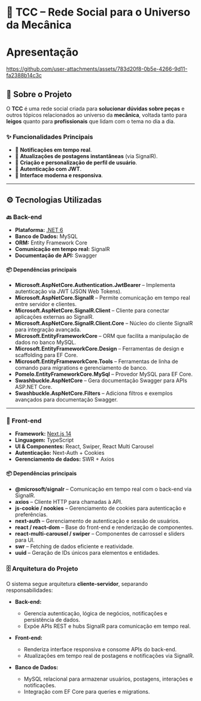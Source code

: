# 🔧 TCC – Rede Social para o Universo da Mecânica

# Apresentação

https://github.com/user-attachments/assets/783d20f8-0b5e-4266-9d11-fa2388b14c3c

## 📌 Sobre o Projeto
O **TCC** é uma rede social criada para **solucionar dúvidas sobre peças** e outros tópicos relacionados ao universo da **mecânica**, voltada tanto para **leigos** quanto para **profissionais** que lidam com o tema no dia a dia.  

### ✨ Funcionalidades Principais
- 🔔 **Notificações em tempo real**.  
- 📝 **Atualizações de postagens instantâneas** (via SignalR).  
- 👤 **Criação e personalização de perfil de usuário**.  
- 🔐 **Autenticação com JWT**.  
- 📱 **Interface moderna e responsiva**.  

---

## ⚙️ Tecnologias Utilizadas

### 🔙 Back-end
- **Plataforma:** [.NET 6](https://dotnet.microsoft.com/)  
- **Banco de Dados:** MySQL  
- **ORM:** Entity Framework Core  
- **Comunicação em tempo real:** SignalR  
- **Documentação de API:** Swagger  

#### 📦 Dependências principais
- **Microsoft.AspNetCore.Authentication.JwtBearer** – Implementa autenticação via JWT (JSON Web Tokens).  
- **Microsoft.AspNetCore.SignalR** – Permite comunicação em tempo real entre servidor e clientes.  
- **Microsoft.AspNetCore.SignalR.Client** – Cliente para conectar aplicações externas ao SignalR.  
- **Microsoft.AspNetCore.SignalR.Client.Core** – Núcleo do cliente SignalR para integração avançada.  
- **Microsoft.EntityFrameworkCore** – ORM que facilita a manipulação de dados no banco MySQL.  
- **Microsoft.EntityFrameworkCore.Design** – Ferramentas de design e scaffolding para EF Core.  
- **Microsoft.EntityFrameworkCore.Tools** – Ferramentas de linha de comando para migrations e gerenciamento de banco.  
- **Pomelo.EntityFrameworkCore.MySql** – Provedor MySQL para EF Core.  
- **Swashbuckle.AspNetCore** – Gera documentação Swagger para APIs ASP.NET Core.  
- **Swashbuckle.AspNetCore.Filters** – Adiciona filtros e exemplos avançados para documentação Swagger.  

---

### 🎨 Front-end
- **Framework:** [Next.js 14](https://nextjs.org/)  
- **Linguagem:** TypeScript  
- **UI & Componentes:** React, Swiper, React Multi Carousel  
- **Autenticação:** Next-Auth + Cookies  
- **Gerenciamento de dados:** SWR + Axios  

#### 📦 Dependências principais
- **@microsoft/signalr** – Comunicação em tempo real com o back-end via SignalR.  
- **axios** – Cliente HTTP para chamadas à API.  
- **js-cookie / nookies** – Gerenciamento de cookies para autenticação e preferências.  
- **next-auth** – Gerenciamento de autenticação e sessão de usuários.  
- **react / react-dom** – Base do front-end e renderização de componentes.  
- **react-multi-carousel / swiper** – Componentes de carrossel e sliders para UI.  
- **swr** – Fetching de dados eficiente e reatividade.  
- **uuid** – Geração de IDs únicos para elementos e entidades.  

### 🗄️ Arquitetura do Projeto
O sistema segue arquitetura **cliente-servidor**, separando responsabilidades:

- **Back-end:**  
  - Gerencia autenticação, lógica de negócios, notificações e persistência de dados.  
  - Expõe APIs REST e hubs SignalR para comunicação em tempo real.  

- **Front-end:**  
  - Renderiza interface responsiva e consome APIs do back-end.  
  - Atualizações em tempo real de postagens e notificações via SignalR.  

- **Banco de Dados:**  
  - MySQL relacional para armazenar usuários, postagens, interações e notificações.  
  - Integração com EF Core para queries e migrations.  





